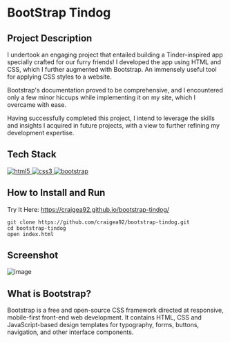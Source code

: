 # BootStrap Tindog

## Project Description
I undertook an engaging project that entailed building a Tinder-inspired app specially crafted for our furry friends! I developed the app using HTML and CSS, which I further augmented with Bootstrap. An immensely useful tool for applying CSS styles to a website.

Bootstrap's documentation proved to be comprehensive, and I encountered only a few minor hiccups while implementing it on my site, which I overcame with ease. 

Having successfully completed this project, I intend to leverage the skills and insights I acquired in future projects, with a view to further refining my development expertise.

## Tech Stack
<a href="https://www.w3schools.com/html/"> <img src="https://icongr.am/devicon/html5-original.svg?size=40&color=8000ff" alt="html5"/> </a> 
<a href="https://www.w3schools.com/css/"> <img src="https://icongr.am/devicon/css3-original.svg?size=40&color=8000ff" alt="css3"/> </a>
<a href="https://getbootstrap.com/"> <img src="https://icongr.am/devicon/bootstrap-plain.svg?size=40&color=8000ff" alt="bootstrap"> </a>
   
## How to Install and Run
Try It Here: https://craigea92.github.io/bootstrap-tindog/

```
git clone https://github.com/craigea92/bootstrap-tindog.git
cd bootstrap-tindog
open index.html
```

## Screenshot
![image](https://user-images.githubusercontent.com/82875984/218522118-8847b53c-748d-450a-b386-42aef147e362.png)

## What is Bootstrap?
Bootstrap is a free and open-source CSS framework directed at responsive, mobile-first front-end web development. It contains HTML, CSS and JavaScript-based design templates for typography, forms, buttons, navigation, and other interface components.
